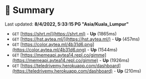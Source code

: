 # 📖 Summary
Last updated: **8/4/2022, 5:33:15 PG "Asia/Kuala_Lumpur"**

- `GET` [https://shrt.ml](https://shrt.ml) - **Up** (1865ms)
- `GET` [https://hst.aytea.ml/](https://hst.aytea.ml/) - **Up** (457ms)
- `GET` [https://color.aytea.ml/4b31d6.png](https://color.aytea.ml/4b31d6.png) - **Up** (1544ms)
- `GET` [https://memeapi.aytea14.repl.co/gimme](https://memeapi.aytea14.repl.co/gimme) - **Up** (1926ms)
- `GET` [https://teledrivemy.herokuapp.com/dashboard](https://teledrivemy.herokuapp.com/dashboard) - **Up** (210ms)
